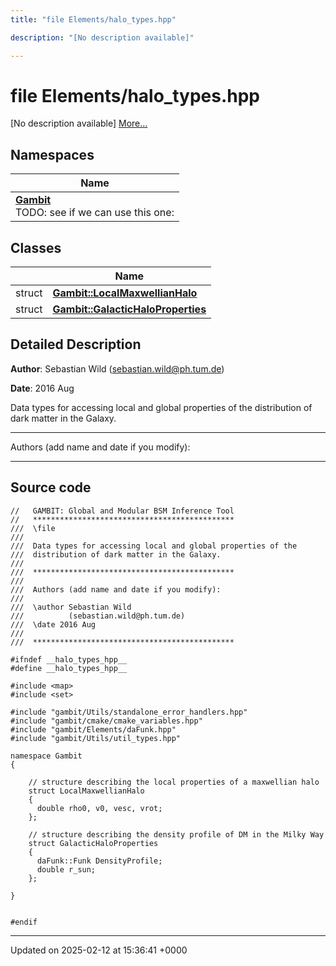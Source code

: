 ```yaml
---
title: "file Elements/halo_types.hpp"

description: "[No description available]"

---
```


# file Elements/halo_types.hpp

[No description available] [More...](#detailed-description)

## Namespaces

| Name           |
| -------------- |
| **[Gambit](/documentation/code/namespaces/namespacegambit/)** <br>TODO: see if we can use this one:  |

## Classes

|                | Name           |
| -------------- | -------------- |
| struct | **[Gambit::LocalMaxwellianHalo](/documentation/code/classes/structgambit_1_1localmaxwellianhalo/)**  |
| struct | **[Gambit::GalacticHaloProperties](/documentation/code/classes/structgambit_1_1galactichaloproperties/)**  |

## Detailed Description


**Author**: Sebastian Wild ([sebastian.wild@ph.tum.de](mailto:sebastian.wild@ph.tum.de)) 

**Date**: 2016 Aug

Data types for accessing local and global properties of the distribution of dark matter in the Galaxy.



------------------

Authors (add name and date if you modify):



------------------




## Source code

```
//   GAMBIT: Global and Modular BSM Inference Tool
//   *********************************************
///  \file
///
///  Data types for accessing local and global properties of the
///  distribution of dark matter in the Galaxy.
///
///  *********************************************
///
///  Authors (add name and date if you modify):
///   
///  \author Sebastian Wild
///          (sebastian.wild@ph.tum.de)
///  \date 2016 Aug
///
///  *********************************************

#ifndef __halo_types_hpp__
#define __halo_types_hpp__

#include <map>
#include <set>

#include "gambit/Utils/standalone_error_handlers.hpp"
#include "gambit/cmake/cmake_variables.hpp"
#include "gambit/Elements/daFunk.hpp"
#include "gambit/Utils/util_types.hpp"

namespace Gambit
{

    // structure describing the local properties of a maxwellian halo
    struct LocalMaxwellianHalo
    {
      double rho0, v0, vesc, vrot;
    };

    // structure describing the density profile of DM in the Milky Way
    struct GalacticHaloProperties
    {
      daFunk::Funk DensityProfile;
      double r_sun;
    };

}


#endif
```


-------------------------------

Updated on 2025-02-12 at 15:36:41 +0000
